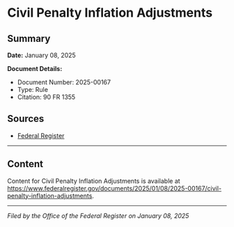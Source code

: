# Civil Penalty Inflation Adjustments

## Summary

**Date:** January 08, 2025

**Document Details:**
- Document Number: 2025-00167
- Type: Rule
- Citation: 90 FR 1355

## Sources
- [Federal Register](https://www.federalregister.gov/documents/2025/01/08/2025-00167/civil-penalty-inflation-adjustments)

---

## Content

Content for Civil Penalty Inflation Adjustments is available at https://www.federalregister.gov/documents/2025/01/08/2025-00167/civil-penalty-inflation-adjustments.

---

*Filed by the Office of the Federal Register on January 08, 2025*
